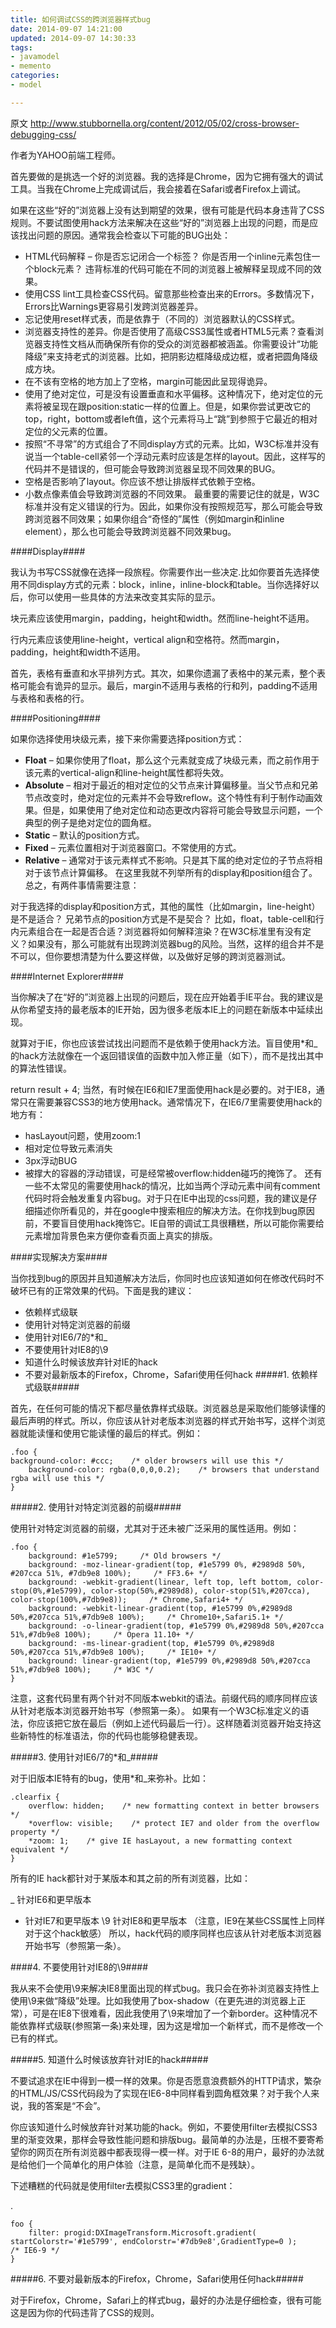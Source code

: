 ```yaml
---
title: 如何调试CSS的跨浏览器样式bug
date: 2014-09-07 14:21:00
updated: 2014-09-07 14:30:33
tags: 
- javamodel
- memento
categories: 
- model

---
```

原文 http://www.stubbornella.org/content/2012/05/02/cross-browser-debugging-css/

作者为YAHOO前端工程师。

首先要做的是挑选一个好的浏览器。我的选择是Chrome，因为它拥有强大的调试工具。当我在Chrome上完成调试后，我会接着在Safari或者Firefox上调试。


<!--more-->


如果在这些“好的”浏览器上没有达到期望的效果，很有可能是代码本身违背了CSS规则。不要试图使用hack方法来解决在这些“好的”浏览器上出现的问题，而是应该找出问题的原因。通常我会检查以下可能的BUG出处：

* HTML代码解释 – 你是否忘记闭合一个标签？ 你是否用一个inline元素包住一个block元素？ 违背标准的代码可能在不同的浏览器上被解释呈现成不同的效果。
* 使用CSS lint工具检查CSS代码。留意那些检查出来的Errors。多数情况下，Errors比Warnings更容易引发跨浏览器差异。
* 忘记使用reset样式表，而是依靠于（不同的）浏览器默认的CSS样式。
* 浏览器支持性的差异。你是否使用了高级CSS3属性或者HTML5元素？查看浏览器支持性文档从而确保所有你的受众的浏览器都被涵盖。你需要设计“功能降级”来支持老式的浏览器。比如，把阴影边框降级成边框，或者把圆角降级成方块。
* 在不该有空格的地方加上了空格，margin可能因此呈现得诡异。
* 使用了绝对定位，可是没有设置垂直和水平偏移。这种情况下，绝对定位的元素将被呈现在跟position:static一样的位置上。但是，如果你尝试更改它的top，right，bottom或者left值，这个元素将马上“跳”到参照于它最近的相对定位的父元素的位置。
* 按照“不寻常”的方式组合了不同display方式的元素。比如，W3C标准并没有说当一个table-cell紧邻一个浮动元素时应该是怎样的layout。因此，这样写的代码并不是错误的，但可能会导致跨浏览器呈现不同效果的BUG。
* 空格是否影响了layout。你应该不想让排版样式依赖于空格。
* 小数点像素值会导致跨浏览器的不同效果。
最重要的需要记住的就是，W3C标准并没有定义错误的行为。因此，如果你没有按照规范写，那么可能会导致跨浏览器不同效果；如果你组合“奇怪的”属性（例如margin和inline element），那么也可能会导致跨浏览器不同效果bug。

####Display####

我认为书写CSS就像在选择一段旅程。你需要作出一些决定.比如你要首先选择使用不同display方式的元素：block，inline，inline-block和table。当你选择好以后，你可以使用一些具体的方法来改变其实际的显示。

块元素应该使用margin，padding，height和width。然而line-height不适用。

行内元素应该使用line-height，vertical align和空格符。然而margin，padding，height和width不适用。

首先，表格有垂直和水平排列方式。其次，如果你遗漏了表格中的某元素，整个表格可能会有诡异的显示。最后，margin不适用与表格的行和列，padding不适用与表格和表格的行。

####Positioning####

如果你选择使用块级元素，接下来你需要选择position方式：

* **Float** – 如果你使用了float，那么这个元素就变成了块级元素，而之前作用于该元素的vertical-align和line-height属性都将失效。
* **Absolute** – 相对于最近的相对定位的父节点来计算偏移量。当父节点和兄弟节点改变时，绝对定位的元素并不会导致reflow。这个特性有利于制作动画效果。但是，如果使用了绝对定位和动态更改内容将可能会导致显示问题，一个典型的例子是绝对定位的圆角框。
* **Static** – 默认的position方式。
* **Fixed** – 元素位置相对于浏览器窗口。不常使用的方式。
* **Relative** – 通常对于该元素样式不影响。只是其下属的绝对定位的子节点将相对于该节点计算偏移。
在这里我就不列举所有的display和position组合了。总之，有两件事情需要注意：

对于我选择的display和position方式，其他的属性（比如margin，line-height）是不是适合？
兄弟节点的position方式是不是契合？
比如，float，table-cell和行内元素组合在一起是否合适？浏览器将如何解释渲染？在W3C标准里有没有定义？如果没有，那么可能就有出现跨浏览器bug的风险。当然，这样的组合并不是不可以，但你要想清楚为什么要这样做，以及做好足够的跨浏览器测试。

####Internet Explorer####

当你解决了在“好的”浏览器上出现的问题后，现在应开始着手IE平台。我的建议是从你希望支持的最老版本的IE开始，因为很多老版本IE上的问题在新版本中延续出现。

就算对于IE，你也应该尝试找出问题而不是依赖于使用hack方法。盲目使用*和_的hack方法就像在一个返回错误值的函数中加入修正量（如下），而不是找出其中的算法性错误。

return result + 4;
当然，有时候在IE6和IE7里面使用hack是必要的。对于IE8，通常只在需要兼容CSS3的地方使用hack。通常情况下，在IE6/7里需要使用hack的地方有：

* hasLayout问题，使用zoom:1
* 相对定位导致元素消失
* 3px浮动BUG
* 被撑大的容器的浮动错误，可是经常被overflow:hidden碰巧的掩饰了。
还有一些不太常见的需要使用hack的情况，比如当两个浮动元素中间有comment代码时将会触发重复内容bug。对于只在IE中出现的css问题，我的建议是仔细描述你所看见的，并在google中搜索相应的解决方法。在你找到bug原因前，不要盲目使用hack掩饰它。IE自带的调试工具很糟糕，所以可能你需要给元素增加背景色来方便你查看页面上真实的排版。

####实现解决方案####

当你找到bug的原因并且知道解决方法后，你同时也应该知道如何在修改代码时不破坏已有的正常效果的代码。下面是我的建议：

* 依赖样式级联
* 使用针对特定浏览器的前缀
* 使用针对IE6/7的*和_
* 不要使用针对IE8的\9
* 知道什么时候该放弃针对IE的hack
* 不要对最新版本的Firefox，Chrome，Safari使用任何hack
#####1. 依赖样式级联#####

首先，在任何可能的情况下都尽量依靠样式级联。浏览器总是采取他们能够读懂的最后声明的样式。所以，你应该从针对老版本浏览器的样式开始书写，这样个浏览器就能读懂和使用它能读懂的最后的样式。例如：

    .foo {
    background-color: #ccc;    /* older browsers will use this */
        background-color: rgba(0,0,0,0.2);    /* browsers that understand rgba will use this */
    }

#####2. 使用针对特定浏览器的前缀#####

使用针对特定浏览器的前缀，尤其对于还未被广泛采用的属性适用。例如：

    .foo {
        background: #1e5799;     /* Old browsers */
        background: -moz-linear-gradient(top, #1e5799 0%, #2989d8 50%, #207cca 51%, #7db9e8 100%);     /* FF3.6+ */
        background: -webkit-gradient(linear, left top, left bottom, color-stop(0%,#1e5799), color-stop(50%,#2989d8), color-stop(51%,#207cca), color-stop(100%,#7db9e8));     /* Chrome,Safari4+ */
        background: -webkit-linear-gradient(top, #1e5799 0%,#2989d8 50%,#207cca 51%,#7db9e8 100%);     /* Chrome10+,Safari5.1+ */
        background: -o-linear-gradient(top, #1e5799 0%,#2989d8 50%,#207cca 51%,#7db9e8 100%);     /* Opera 11.10+ */
        background: -ms-linear-gradient(top, #1e5799 0%,#2989d8 50%,#207cca 51%,#7db9e8 100%);     /* IE10+ */
        background: linear-gradient(top, #1e5799 0%,#2989d8 50%,#207cca 51%,#7db9e8 100%);     /* W3C */
    }

注意，这套代码里有两个针对不同版本webkit的语法。前缀代码的顺序同样应该从针对老版本浏览器开始书写（参照第一条）。
如果有一个W3C标准定义的语法，你应该把它放在最后（例如上述代码最后一行）。这样随着浏览器开始支持这些新特性的标准语法，你的代码也能够稳健表现。

#####3. 使用针对IE6/7的*和_#####

对于旧版本IE特有的bug，使用*和_来弥补。比如：

    .clearfix {
        overflow: hidden;    /* new formatting context in better browsers */
        *overflow: visible;    /* protect IE7 and older from the overflow property */
        *zoom: 1;    /* give IE hasLayout, a new formatting context equivalent */
    }

所有的IE hack都针对于某版本和其之前的所有浏览器，比如：

_ 针对IE6和更早版本
* 针对IE7和更早版本
\9 针对IE8和更早版本 （注意，IE9在某些CSS属性上同样对于这个hack敏感）
所以，hack代码的顺序同样也应该从针对老版本浏览器开始书写（参照第一条）。

####4. 不要使用针对IE8的\9####

我从来不会使用\9来解决IE8里面出现的样式bug。我只会在弥补浏览器支持性上使用\9来做“降级”处理。比如我使用了box-shadow（在更先进的浏览器上正常），可是在IE8下很难看，因此我使用了\9来增加了一个新border。这种情况不能依靠样式级联(参照第一条)来处理，因为这是增加一个新样式，而不是修改一个已有的样式。

#####5. 知道什么时候该放弃针对IE的hack#####

不要试追求在IE中得到一模一样的效果。你是否愿意浪费额外的HTTP请求，繁杂的HTML/JS/CSS代码段为了实现在IE6-8中同样看到圆角框效果？对于我个人来说，我的答案是“不会”。

你应该知道什么时候放弃针对某功能的hack。例如，不要使用filter去模拟CSS3里的渐变效果，那样会导致性能问题和排版bug。最简单的办法是，压根不要寄希望你的网页在所有浏览器中都表现得一模一样。对于IE 6-8的用户，最好的办法就是给他们一个简单化的用户体验（注意，是简单化而不是残缺）。

下述糟糕的代码就是使用filter去模拟CSS3里的gradient：

.

    foo {
        filter: progid:DXImageTransform.Microsoft.gradient( startColorstr='#1e5799', endColorstr='#7db9e8',GradientType=0 );     /* IE6-9 */
    }

#####6. 不要对最新版本的Firefox，Chrome，Safari使用任何hack#####

对于Firefox，Chrome，Safari上的样式bug，最好的办法是仔细检查，很有可能这是因为你的代码违背了CSS的规则。